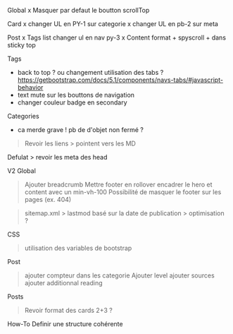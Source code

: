 Global
x Masquer par defaut le boutton scrollTop

Card
x changer UL en PY-1 sur categorie
x changer UL en pb-2 sur meta

Post
x Tags list changer ul en nav py-3
x Content format + spyscroll + dans sticky top

Tags
- back to top ? ou changement utilisation des tabs ? https://getbootstrap.com/docs/5.1/components/navs-tabs/#javascript-behavior
- text mute sur les bouttons de navigation
- changer couleur badge en secondary

Categories
- ca merde grave ! pb de d'objet non fermé ?

> Revoir les liens > pointent vers les MD





Defulat > revoir les meta des head






V2
Global
> Ajouter breadcrumb
> Mettre footer en rollover
    encadrer le hero et content avec un min-vh-100
    Possibilité de masquer le footer sur les pages (ex. 404)

> sitemap.xml > lastmod basé sur la date de publication > optimisation ?

CSS
> utilisation des variables de bootstrap

Post
> ajouter compteur dans les categorie
> Ajouter level
> ajouter sources
> ajouter additionnal reading 

Posts
> Revoir format des cards 2+3 ?
> 

How-To
Definir une structure cohérente